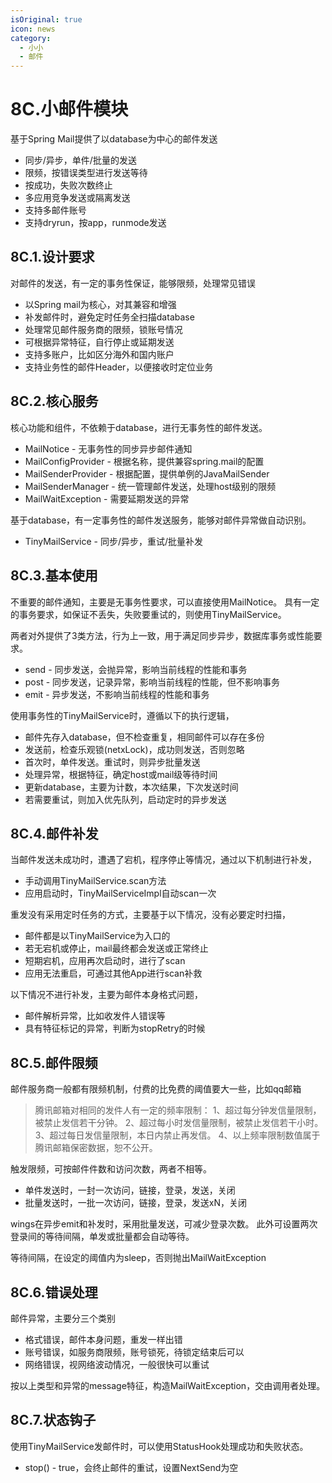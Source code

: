 ```yaml
---
isOriginal: true
icon: news
category:
  - 小小
  - 邮件
---
```


# 8C.小邮件模块

基于Spring Mail提供了以database为中心的邮件发送

* 同步/异步，单件/批量的发送
* 限频，按错误类型进行发送等待
* 按成功，失败次数终止
* 多应用竞争发送或隔离发送
* 支持多邮件账号
* 支持dryrun，按app，runmode发送

## 8C.1.设计要求

对邮件的发送，有一定的事务性保证，能够限频，处理常见错误

* 以Spring mail为核心，对其兼容和增强
* 补发邮件时，避免定时任务全扫描database
* 处理常见邮件服务商的限频，锁账号情况
* 可根据异常特征，自行停止或延期发送
* 支持多账户，比如区分海外和国内账户
* 支持业务性的邮件Header，以便接收时定位业务

## 8C.2.核心服务

核心功能和组件，不依赖于database，进行无事务性的邮件发送。

* MailNotice - 无事务性的同步异步邮件通知
* MailConfigProvider - 根据名称，提供兼容spring.mail的配置
* MailSenderProvider - 根据配置，提供单例的JavaMailSender
* MailSenderManager - 统一管理邮件发送，处理host级别的限频
* MailWaitException - 需要延期发送的异常

基于database，有一定事务性的邮件发送服务，能够对邮件异常做自动识别。

* TinyMailService - 同步/异步，重试/批量补发

## 8C.3.基本使用

不重要的邮件通知，主要是无事务性要求，可以直接使用MailNotice。
具有一定的事务要求，如保证不丢失，失败要重试的，则使用TinyMailService。

两者对外提供了3类方法，行为上一致，用于满足同步异步，数据库事务或性能要求。

* send - 同步发送，会抛异常，影响当前线程的性能和事务
* post - 同步发送，记录异常，影响当前线程的性能，但不影响事务
* emit - 异步发送，不影响当前线程的性能和事务

使用事务性的TinyMailService时，遵循以下的执行逻辑，

* 邮件先存入database，但不检查重复，相同邮件可以存在多份
* 发送前，检查乐观锁(netxLock)，成功则发送，否则忽略
* 首次时，单件发送。重试时，则异步批量发送
* 处理异常，根据特征，确定host或mail级等待时间
* 更新database，主要为计数，本次结果，下次发送时间
* 若需要重试，则加入优先队列，启动定时的异步发送

## 8C.4.邮件补发

当邮件发送未成功时，遭遇了宕机，程序停止等情况，通过以下机制进行补发，

* 手动调用TinyMailService.scan方法
* 应用启动时，TinyMailServiceImpl自动scan一次

重发没有采用定时任务的方式，主要基于以下情况，没有必要定时扫描，

* 邮件都是以TinyMailService为入口的
* 若无宕机或停止，mail最终都会发送或正常终止
* 短期宕机，应用再次启动时，进行了scan
* 应用无法重启，可通过其他App进行scan补救

以下情况不进行补发，主要为邮件本身格式问题，

* 邮件解析异常，比如收发件人错误等
* 具有特征标记的异常，判断为stopRetry的时候

## 8C.5.邮件限频

邮件服务商一般都有限频机制，付费的比免费的阈值要大一些，比如qq邮箱

> 腾讯邮箱对相同的发件人有一定的频率限制：
> 1、超过每分钟发信量限制，被禁止发信若干分钟。
> 2、超过每小时发信量限制，被禁止发信若干小时。
> 3、超过每日发信量限制，本日内禁止再发信。
> 4、以上频率限制数值属于腾讯邮箱保密数据，恕不公开。

触发限频，可按邮件件数和访问次数，两者不相等。

* 单件发送时，一封一次访问，链接，登录，发送，关闭
* 批量发送时，一批一次访问，链接，登录，发送xN，关闭

wings在异步emit和补发时，采用批量发送，可减少登录次数。
此外可设置两次登录间的等待间隔，单发或批量都会自动等待。

等待间隔，在设定的阈值内为sleep，否则抛出MailWaitException

## 8C.6.错误处理

邮件异常，主要分三个类别

* 格式错误，邮件本身问题，重发一样出错
* 账号错误，如服务商限频，账号锁死，待锁定结束后可以
* 网络错误，视网络波动情况，一般很快可以重试

按以上类型和异常的message特征，构造MailWaitException，交由调用者处理。

## 8C.7.状态钩子

使用TinyMailService发邮件时，可以使用StatusHook处理成功和失败状态。

* stop() - true，会终止邮件的重试，设置NextSend为空
